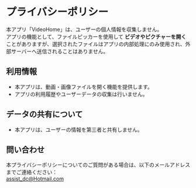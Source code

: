 # プライバシーポリシー

本アプリ「VideoHome」は、ユーザーの個人情報を収集しません。  
アプリの機能として、ファイルピッカーを使用して **ビデオやピクチャーを開く** ことがありますが、選択されたファイルはアプリの内部処理にのみ使用され、外部サーバーへ送信されることはありません。  

## 利用情報
- 本アプリは、動画・画像ファイルを開く機能を提供します。  
- アプリの利用履歴やユーザーデータの収集は行いません。  

## データの共有について
- 本アプリは、ユーザーの情報を第三者と共有しません。  

## 問い合わせ
本プライバシーポリシーについてのご質問がある場合は、以下のメールアドレスまでご連絡ください：  
assist_dc@Hotmail.com
